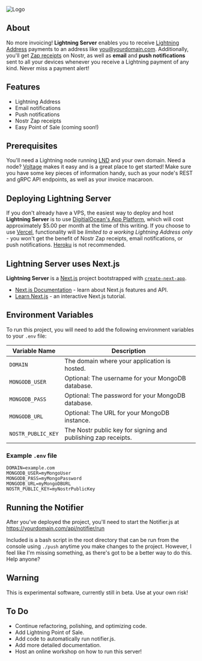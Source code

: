 ![Logo](https://i.imgur.com/iexBI5J.jpeg)

## About

No more invoicing! **Lightning Server** enables you to receive [Lightning Address](https://lightningaddress.com) payments to an address like you@yourdomain.com. Additionally, you'll get [Zap receipts](https://github.com/nostr-protocol/nips/blob/master/57.md) on Nostr, as well as **email** and **push notifications** sent to all your devices whenever you receive a Lightning payment of any kind. Never miss a payment alert!

## Features

- Lightning Address
- Email notifications
- Push notifications
- Nostr Zap receipts
- Easy Point of Sale (coming soon!)

## Prerequisites

You'll need a Lightning node running [LND](https://github.com/lightningnetwork/lnd) and your own domain. Need a node? [Voltage](https://voltage.cloud) makes it easy and is a great place to get started! Make sure you have some key pieces of information handy, such as your node's REST and gRPC API endpoints, as well as your invoice macaroon.

## Deploying Lightning Server

If you don't already have a VPS, the easiest way to deploy and host **Lightning Server** is to use [DigitialOcean's App Platform](https://www.digitalocean.com/products/app-platform), which will cost approximately $5.00 per month at the time of this writing. If you choose to use [Vercel](https://vercel.com), functionality will be *limited to a working Lightning Address only* - you won't get the benefit of Nostr Zap receipts, email notifications, or push notifications. [Heroku](https://www.heroku.com/) is not recommended.

## Lightning Server uses Next.js

**Lightning Server** is a [Next.js](https://nextjs.org/) project bootstrapped with [`create-next-app`](https://github.com/vercel/next.js/tree/canary/packages/create-next-app).

- [Next.js Documentation](https://nextjs.org/docs) - learn about Next.js features and API.
- [Learn Next.js](https://nextjs.org/learn) - an interactive Next.js tutorial.

## Environment Variables

To run this project, you will need to add the following environment variables to your `.env` file:

| Variable Name        | Description                                                  |
|----------------------|--------------------------------------------------------------|
| `DOMAIN`             | The domain where your application is hosted.                 |
| `MONGODB_USER`       | Optional: The username for your MongoDB database.            |
| `MONGODB_PASS`       | Optional: The password for your MongoDB database.            |
| `MONGODB_URL`        | Optional: The URL for your MongoDB instance.                 |
| `NOSTR_PUBLIC_KEY`   | The Nostr public key for signing and publishing zap receipts.|

### Example `.env` file

```env
DOMAIN=example.com
MONGODB_USER=myMongoUser
MONGODB_PASS=myMongoPassword
MONGODB_URL=myMongoDBURL
NOSTR_PUBLIC_KEY=myNostrPublicKey
```

## Running the Notifier

After you've deployed the project, you'll need to start the Notifier.js at https://yourdomain.com/api/notifier/run

Included is a bash script in the root directory that can be run from the console using `./push` anytime you make changes to the project. However, I feel like I'm missing something, as there's got to be a better way to do this. Help anyone?

## Warning

This is experimental software, currently still in beta. Use at your own risk!

## To Do

- Continue refactoring, polishing, and optimizing code.
- Add Lightning Point of Sale.
- Add code to automatically run notifier.js.
- Add more detailed documentation.
- Host an online workshop on how to run this server!
